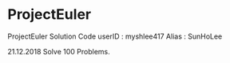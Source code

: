 # ProjectEuler
ProjectEuler Solution Code
userID : myshlee417
Alias : SunHoLee

21.12.2018 Solve 100 Problems.
